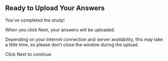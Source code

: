 ## Ready to Upload Your Answers

You’ve completed the study!

When you click Next, your answers will be uploaded.

Depending on your internet connection and server availability, this may take a little time, so please don’t close the window during the upload.

Click Next to continue.
